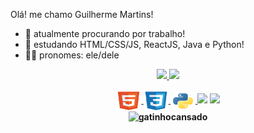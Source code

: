 
   Olá! me chamo Guilherme Martins! 
- 🔭 atualmente procurando por trabalho! <br>
- 🌱 estudando HTML/CSS/JS, ReactJS, Java e Python! <br>
- 🐱‍🐉 pronomes: ele/dele <b> 

<div align="center">
  <a href="https://github.com/guilhermexit">
  <img height="180em" src="https://github-readme-stats.vercel.app/api?username=guilhermexit&show_icons=true&theme=dark&include_all_commits=true&count_private=true"/>
  <img height="180em" src="https://github-readme-stats.vercel.app/api/top-langs/?username=guilhermexit&theme=dark&layout=compact"/>
</div>

<div align="center" style="display: inline_block"><br>
  <img align="center" alt="Rafa-HTML" height="30" width="40" src="https://raw.githubusercontent.com/devicons/devicon/master/icons/html5/html5-original.svg">
  <img align="center" alt="Rafa-CSS" height="30" width="40" src="https://raw.githubusercontent.com/devicons/devicon/master/icons/css3/css3-original.svg">
  <img align="center" alt="Rafa-Python" height="30" width="40" src="https://raw.githubusercontent.com/devicons/devicon/master/icons/python/python-original.svg">
  <a href="https://instagram.com/guilhermexit" target="_blank"><img height="28x" src="https://img.shields.io/badge/-Instagram-%23E4405F?style=for-the-   badge&logo=instagram&logoColor=white" target="_blank"></a>
   <a href="https://www.linkedin.com/in/guilherme-martins-nascimento-71a06920b/" target="_blank"><img src="https://img.shields.io/badge/-LinkedIn-%230077B5?style=for-the-badge&logo=linkedin&logoColor=white" target="_blank"></a> 
</div>

<div align="center">
  <img align="center" alt="gatinhocansado" src="https://c.tenor.com/41I-iMyClCgAAAAd/programmer-programming.gif">
</div>
